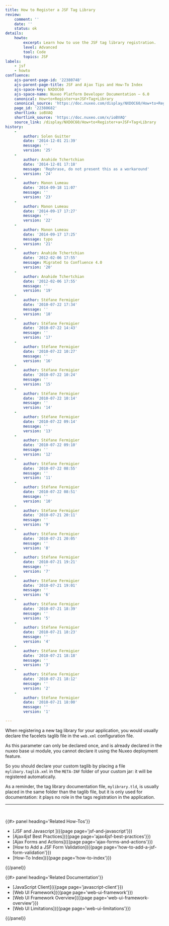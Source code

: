 ```yaml
---
title: How to Register a JSF Tag Library
review:
    comment: ''
    date: ''
    status: ok
details:
    howto:
        excerpt: Learn how to use the JSF tag library registration.
        level: Advanced
        tool: Code
        topics: JSF
labels:
    - jsf
    - howto
confluence:
    ajs-parent-page-id: '22380748'
    ajs-parent-page-title: JSF and Ajax Tips and How-To Index
    ajs-space-key: NXDOC60
    ajs-space-name: Nuxeo Platform Developer Documentation — 6.0
    canonical: How+to+Register+a+JSF+Tag+Library
    canonical_source: 'https://doc.nuxeo.com/display/NXDOC60/How+to+Register+a+JSF+Tag+Library'
    page_id: '22380682'
    shortlink: ioBVAQ
    shortlink_source: 'https://doc.nuxeo.com/x/ioBVAQ'
    source_link: /display/NXDOC60/How+to+Register+a+JSF+Tag+Library
history:
    - 
        author: Solen Guitter
        date: '2014-12-01 21:39'
        message: ''
        version: '25'
    - 
        author: Anahide Tchertchian
        date: '2014-12-01 17:18'
        message: 'Rephrase, do not present this as a workaround'
        version: '24'
    - 
        author: Manon Lumeau
        date: '2014-09-18 11:07'
        message: ''
        version: '23'
    - 
        author: Manon Lumeau
        date: '2014-09-17 17:27'
        message: ''
        version: '22'
    - 
        author: Manon Lumeau
        date: '2014-09-17 17:25'
        message: typo
        version: '21'
    - 
        author: Anahide Tchertchian
        date: '2012-02-06 17:55'
        message: Migrated to Confluence 4.0
        version: '20'
    - 
        author: Anahide Tchertchian
        date: '2012-02-06 17:55'
        message: ''
        version: '19'
    - 
        author: Stéfane Fermigier
        date: '2010-07-22 17:34'
        message: ''
        version: '18'
    - 
        author: Stéfane Fermigier
        date: '2010-07-22 14:43'
        message: ''
        version: '17'
    - 
        author: Stéfane Fermigier
        date: '2010-07-22 10:27'
        message: ''
        version: '16'
    - 
        author: Stéfane Fermigier
        date: '2010-07-22 10:24'
        message: ''
        version: '15'
    - 
        author: Stéfane Fermigier
        date: '2010-07-22 10:14'
        message: ''
        version: '14'
    - 
        author: Stéfane Fermigier
        date: '2010-07-22 09:14'
        message: ''
        version: '13'
    - 
        author: Stéfane Fermigier
        date: '2010-07-22 09:10'
        message: ''
        version: '12'
    - 
        author: Stéfane Fermigier
        date: '2010-07-22 08:55'
        message: ''
        version: '11'
    - 
        author: Stéfane Fermigier
        date: '2010-07-22 08:51'
        message: ''
        version: '10'
    - 
        author: Stéfane Fermigier
        date: '2010-07-21 20:11'
        message: ''
        version: '9'
    - 
        author: Stéfane Fermigier
        date: '2010-07-21 20:05'
        message: ''
        version: '8'
    - 
        author: Stéfane Fermigier
        date: '2010-07-21 19:21'
        message: ''
        version: '7'
    - 
        author: Stéfane Fermigier
        date: '2010-07-21 19:01'
        message: ''
        version: '6'
    - 
        author: Stéfane Fermigier
        date: '2010-07-21 18:39'
        message: ''
        version: '5'
    - 
        author: Stéfane Fermigier
        date: '2010-07-21 18:23'
        message: ''
        version: '4'
    - 
        author: Stéfane Fermigier
        date: '2010-07-21 18:18'
        message: ''
        version: '3'
    - 
        author: Stéfane Fermigier
        date: '2010-07-21 18:12'
        message: ''
        version: '2'
    - 
        author: Stéfane Fermigier
        date: '2010-07-21 18:00'
        message: ''
        version: '1'

---
```

When registering a new tag library for your application, you would usually declare the facelets taglib file in the `web.xml` configuration file.

As this parameter can only be declared once, and is already declared in the nuxeo base ui module, you cannot declare it using the Nuxeo deployment feature.

So you should declare your custom taglib by placing a file `mylibary.taglib.xml` in the `META-INF` folder of your custom jar: it will be registered automatically.

As a reminder, the tag library documentation file, `mylibrary.tld`, is usually placed in the same folder than the taglib file, but it is only used for documentation: it plays no role in the tags registration in the application.

* * *

&nbsp;

<div class="row" data-equalizer data-equalize-on="medium"><div class="column medium-6">{{#> panel heading='Related How-Tos'}}

*   [JSF and Javascript ]({{page page='jsf-and-javascript'}})
*   [Ajax4jsf Best Practices]({{page page='ajax4jsf-best-practices'}})
*   [Ajax Forms and Actions]({{page page='ajax-forms-and-actions'}})
*   [How to Add a JSF Form Validation]({{page page='how-to-add-a-jsf-form-validation'}})
*   [How-To Index]({{page page='how-to-index'}})

{{/panel}}</div><div class="column medium-6">{{#> panel heading='Related Documentation'}}

*   [JavaScript Client]({{page page='javascript-client'}})
*   [Web UI Framework]({{page page='web-ui-framework'}})
*   [Web UI Framework Overview]({{page page='web-ui-framework-overview'}})
*   [Web UI Limitations]({{page page='web-ui-limitations'}})&nbsp;

{{/panel}}</div></div>